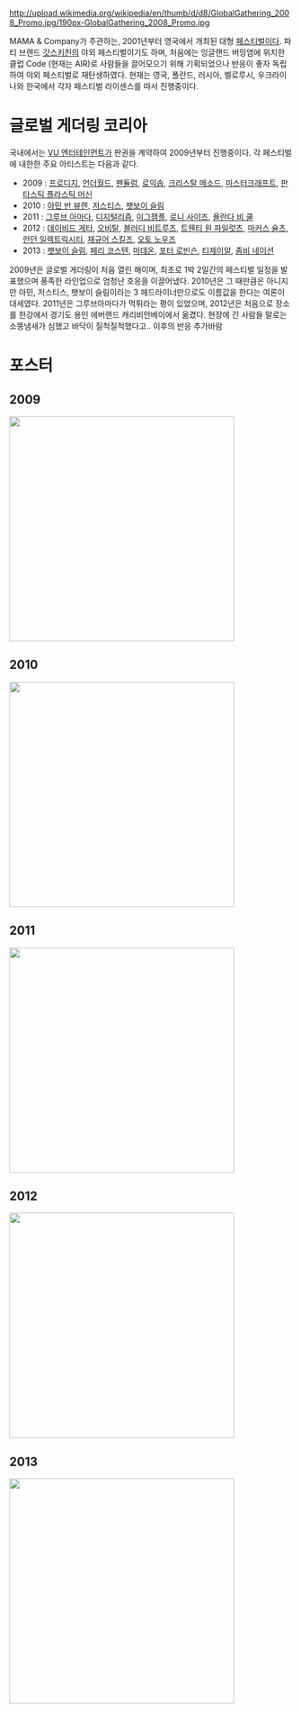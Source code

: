 <http://upload.wikimedia.org/wikipedia/en/thumb/d/d8/GlobalGathering_2008_Promo.jpg/190px-GlobalGathering_2008_Promo.jpg>

MAMA & Company가 주관하는, 2001년부터 영국에서 개최된 대형 [페스티벌이다](/페스티벌 "wikilink"). 파티
브랜드 [갓스키친의](/갓스키친 "wikilink") 야외 페스티벌이기도 하며, 처음에는 잉글랜드 버밍엄에 위치한 클럽 Code
(현재는 AIR)로 사람들을 끌어모으기 위해 기획되었으나 반응이 좋자 독립하여 야외 페스티벌로 재탄생하였다. 현재는 영국,
폴란드, 러시아, 벨로루시, 우크라이나와 한국에서 각자 페스티벌 라이센스를 따서 진행중이다.

# 글로벌 게더링 코리아

국내에서는 [VU 엔터테인먼트가](/VU_엔터테인먼트 "wikilink") 판권을 계약하여 2009년부터 진행중이다. 각
페스티벌에 내한한 주요 아티스트는 다음과 같다.

  - 2009 : [프로디지](/프로디지 "wikilink"), [언더월드](/언더월드 "wikilink"),
    [펜듈럼](/펜듈럼 "wikilink"), [로익솝](/로익솝 "wikilink"), [크리스탈
    메소드](/크리스탈_메소드 "wikilink"), [마스터크래프트](/마스터크래프트 "wikilink"),
    [판타스틱 플라스틱 머신](/판타스틱_플라스틱_머신 "wikilink")
  - 2010 : [아민 반 뷰렌](/아민_반_뷰렌 "wikilink"), [저스티스](/저스티스 "wikilink"),
    [팻보이 슬림](/팻보이_슬림 "wikilink")
  - 2011 : [그루브 아마다](/그루브_아마다 "wikilink"), [디지털리즘](/디지털리즘 "wikilink"),
    [이그잼플](/이그잼플 "wikilink"), [로니 사이즈](/로니_사이즈 "wikilink"), [욜란다 비
    쿨](/욜란다_비_쿨 "wikilink")
  - 2012 : [데이비드 게타](/데이비드_게타 "wikilink"), [오비탈](/오비탈 "wikilink"), [블러디
    비트루츠](/블러디_비트루츠 "wikilink"), [트웬티 원 파일럿츠](/트웬티_원_파일럿츠 "wikilink"),
    [마커스 슐츠](/마커스_슐츠 "wikilink"), [런던 일렉트릭시티](/런던_일렉트릭시티 "wikilink"),
    [재규어 스킬즈](/재규어_스킬즈 "wikilink"), [오토 노우즈](/오토_노우즈 "wikilink")
  - 2013 : [팻보이 슬림](/팻보이_슬림 "wikilink"), [페리 코스텐](/페리_코스텐 "wikilink"),
    [마데온](/마데온 "wikilink"), [포터 로빈슨](/포터_로빈슨 "wikilink"),
    [티제이알](/티제이알 "wikilink"), [좀비
    네이션](/좀비_네이션 "wikilink")

2009년은 글로벌 게더링이 처음 열린 해이며, 최초로 1박 2일간의 페스티벌 일정을 발표했으며 풍족한 라인업으로 엄청난 호응을
이끌어냈다. 2010년은 그 때만큼은 아니지만 아민, 저스티스, 팻보이 슬림이라는 3 헤드라이너만으로도 이름값을 한다는 여론이
대세였다. 2011년은 그루브아마다가 먹튀라는 평이 있었으며, 2012년은 처음으로 장소를 한강에서 경기도 용인 에버랜드
캐리비안베이에서 옮겼다. 현장에 간 사람들 말로는 소똥냄새가 심했고 바닥이 질척질척했다고.. 이후의 반응
추가바람

# 포스터

## 2009

<img src="http://korea.lablob.com/wp-content/uploads/2009/09/globalgatheringkorea.jpg" height="400">

## 2010

<img src="http://www.scatterbrain.co.kr/wp-content/uploads/2010/08/ggk.jpg" height="400">

## 2011

<img src="http://www1.sk-static.com/images/media/img/col4/20110905-050733-899906.jpg" height="400">

## 2012

<img src="http://i.imgur.com/z1mzY1v.jpg" height="400">

## 2013

<img src="https://fbcdn-sphotos-h-a.akamaihd.net/hphotos-ak-ash4/1265359_591709230889150_705532917_o.jpg" height="400">